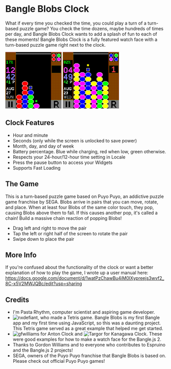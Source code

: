 # Bangle Blobs Clock
What if every time you checked the time, you could play a turn of a turn-based puzzle game?
You check the time dozens, maybe hundreds of times per day, and Bangle Blobs Clock wants to add a splash of fun to each of these moments!
Bangle Blobs Clock is a fully featured watch face with a turn-based puzzle game right next to the clock.

![](screenshot1.png)
![](screenshot2.png)

## Clock Features
- Hour and minute
- Seconds (only while the screen is unlocked to save power)
- Month, day, and day of week
- Battery percentage. Blue while charging, red when low, green otherwise.
- Respects your 24-hour/12-hour time setting in Locale
- Press the pause button to access your Widgets
- Supports Fast Loading

## The Game
This is a turn-based puzzle game based on Puyo Puyo, an addictive puzzle game franchise by SEGA.
Blobs arrive in pairs that you can move, rotate, and place. When at least four Blobs of the same color touch, they pop, causing Blobs above them to fall.
If this causes another pop, it's called a chain! Build a massive chain reaction of popping Blobs!
- Drag left and right to move the pair
- Tap the left or right half of the screen to rotate the pair
- Swipe down to place the pair

## More Info
If you're confused about the functionality of the clock or want a better explanation of how to play the game, I wrote up a user manual here: https://docs.google.com/document/d/1watPzChawBu4iM0lXypreejs3wvf2_8C-x5V2MWJQBc/edit?usp=sharing

## Credits
- I'm Pasta Rhythm, computer scientist and aspiring game developer.
- ![nxdefiant, who made a Tetris game.](https://github.com/espruino/BangleApps/tree/master/apps/tetris) Bangle Blobs is my first Bangle app and my first time using JavaScript, so this was a daunting project. This Tetris game served as a great example that helped me get started.
- ![gfwilliams for Anton Clock](https://github.com/espruino/BangleApps/tree/master/apps/antonclk) and ![Targor for Kanagawa Clock.](https://github.com/espruino/BangleApps/tree/master/apps/kanagsec) These were good examples for how to make a watch face for the Bangle.js 2.
- Thanks to Gordon Williams and to everyone who contributes to Espruino and the Bangle.js 2 projects!
- SEGA, owners of the Puyo Puyo franchise that Bangle Blobs is based on. Please check out official Puyo Puyo games!
